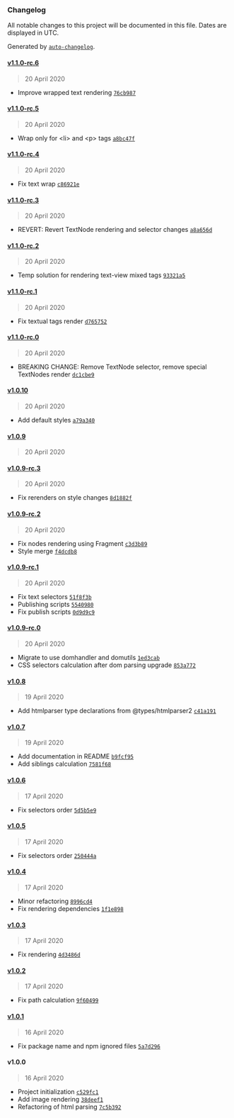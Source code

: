 ### Changelog

All notable changes to this project will be documented in this file. Dates are displayed in UTC.

Generated by [`auto-changelog`](https://github.com/CookPete/auto-changelog).

#### [v1.1.0-rc.6](https://github.com/busfor/react-native-html-to-native/compare/v1.1.0-rc.5...v1.1.0-rc.6)

> 20 April 2020

- Improve wrapped text rendering [`76cb987`](https://github.com/busfor/react-native-html-to-native/commit/76cb98717e4be77366bb0dd27ebc5aff6ae74641)

#### [v1.1.0-rc.5](https://github.com/busfor/react-native-html-to-native/compare/v1.1.0-rc.4...v1.1.0-rc.5)

> 20 April 2020

- Wrap only for &lt;li&gt; and &lt;p&gt; tags [`a8bc47f`](https://github.com/busfor/react-native-html-to-native/commit/a8bc47f81186c5057ed2b75ea8a772dcf1cf0856)

#### [v1.1.0-rc.4](https://github.com/busfor/react-native-html-to-native/compare/v1.1.0-rc.3...v1.1.0-rc.4)

> 20 April 2020

- Fix text wrap [`c86921e`](https://github.com/busfor/react-native-html-to-native/commit/c86921e80edac3a47e3001bf4becaa1b59832f09)

#### [v1.1.0-rc.3](https://github.com/busfor/react-native-html-to-native/compare/v1.1.0-rc.2...v1.1.0-rc.3)

> 20 April 2020

- REVERT: Revert TextNode rendering and selector changes [`a8a656d`](https://github.com/busfor/react-native-html-to-native/commit/a8a656db489353dce4e0079d581c34837846c872)

#### [v1.1.0-rc.2](https://github.com/busfor/react-native-html-to-native/compare/v1.1.0-rc.1...v1.1.0-rc.2)

> 20 April 2020

- Temp solution for rendering text-view mixed tags [`93321a5`](https://github.com/busfor/react-native-html-to-native/commit/93321a5cfaa4bbc8a6822e25a0002dadc0322afa)

#### [v1.1.0-rc.1](https://github.com/busfor/react-native-html-to-native/compare/v1.1.0-rc.0...v1.1.0-rc.1)

> 20 April 2020

- Fix textual tags render [`d765752`](https://github.com/busfor/react-native-html-to-native/commit/d765752385b1f8b17debcc7164e789be28bbab17)

#### [v1.1.0-rc.0](https://github.com/busfor/react-native-html-to-native/compare/v1.0.10...v1.1.0-rc.0)

> 20 April 2020

- BREAKING CHANGE: Remove TextNode selector, remove special TextNodes render [`dc1cbe9`](https://github.com/busfor/react-native-html-to-native/commit/dc1cbe97f6b647f1c506c644c987bf34fd31de92)

#### [v1.0.10](https://github.com/busfor/react-native-html-to-native/compare/v1.0.9...v1.0.10)

> 20 April 2020

- Add default styles [`a79a340`](https://github.com/busfor/react-native-html-to-native/commit/a79a34008e92440cc43617749678c6829401cbbb)

#### [v1.0.9](https://github.com/busfor/react-native-html-to-native/compare/v1.0.9-rc.3...v1.0.9)

> 20 April 2020

#### [v1.0.9-rc.3](https://github.com/busfor/react-native-html-to-native/compare/v1.0.9-rc.2...v1.0.9-rc.3)

> 20 April 2020

- Fix rerenders on style changes [`8d1882f`](https://github.com/busfor/react-native-html-to-native/commit/8d1882faff0fc0feb4e61b56a2485f117ad95fff)

#### [v1.0.9-rc.2](https://github.com/busfor/react-native-html-to-native/compare/v1.0.9-rc.1...v1.0.9-rc.2)

> 20 April 2020

- Fix nodes rendering using Fragment [`c3d3b89`](https://github.com/busfor/react-native-html-to-native/commit/c3d3b89014bb53b7d7808586922270845385401e)
- Style merge [`f4dcdb8`](https://github.com/busfor/react-native-html-to-native/commit/f4dcdb8703052fac5f03f986e481fb62fde4e0fd)

#### [v1.0.9-rc.1](https://github.com/busfor/react-native-html-to-native/compare/v1.0.9-rc.0...v1.0.9-rc.1)

> 20 April 2020

- Fix text selectors [`51f8f3b`](https://github.com/busfor/react-native-html-to-native/commit/51f8f3b0f352f970d2b00255dd5c043d466af32f)
- Publishing scripts [`5540980`](https://github.com/busfor/react-native-html-to-native/commit/554098051947281df3426703ba2395fe5dda63f5)
- Fix publish scripts [`0d9d9c9`](https://github.com/busfor/react-native-html-to-native/commit/0d9d9c9beac1a41f0ee813bc8737e08f895cd8f9)

#### [v1.0.9-rc.0](https://github.com/busfor/react-native-html-to-native/compare/v1.0.8...v1.0.9-rc.0)

> 20 April 2020

- Migrate to use domhandler and domutils [`1ed3cab`](https://github.com/busfor/react-native-html-to-native/commit/1ed3cab8288efaa9d251180a9efee8b58550136e)
- CSS selectors calculation after dom parsing upgrade [`853a772`](https://github.com/busfor/react-native-html-to-native/commit/853a772331e7552fdf332e4e6f4ad3558dbd9fc0)

#### [v1.0.8](https://github.com/busfor/react-native-html-to-native/compare/v1.0.7...v1.0.8)

> 19 April 2020

- Add htmlparser type declarations from @types/htmlparser2 [`c41a191`](https://github.com/busfor/react-native-html-to-native/commit/c41a1916141ced96a94291535b8a199122e677a4)

#### [v1.0.7](https://github.com/busfor/react-native-html-to-native/compare/v1.0.6...v1.0.7)

> 19 April 2020

- Add documentation in README [`b9fcf95`](https://github.com/busfor/react-native-html-to-native/commit/b9fcf9598fa762fe642a3fba28e67a18921cab30)
- Add siblings calculation [`7581f68`](https://github.com/busfor/react-native-html-to-native/commit/7581f68f4cc63e0ef2635582c74c2032ad004f90)

#### [v1.0.6](https://github.com/busfor/react-native-html-to-native/compare/v1.0.5...v1.0.6)

> 17 April 2020

- Fix selectors order [`5d5b5e9`](https://github.com/busfor/react-native-html-to-native/commit/5d5b5e91b364b836c7c7ff9a24374ac27824bff4)

#### [v1.0.5](https://github.com/busfor/react-native-html-to-native/compare/v1.0.4...v1.0.5)

> 17 April 2020

- Fix selectors order [`250444a`](https://github.com/busfor/react-native-html-to-native/commit/250444a3559218a5702b8688f1f13dbba187f88a)

#### [v1.0.4](https://github.com/busfor/react-native-html-to-native/compare/v1.0.3...v1.0.4)

> 17 April 2020

- Minor refactoring [`8996cd4`](https://github.com/busfor/react-native-html-to-native/commit/8996cd4ac98e463a99ef38ebb907fac73fd7ed18)
- Fix rendering dependencies [`1f1e898`](https://github.com/busfor/react-native-html-to-native/commit/1f1e898007c30dbb60e288085b2abef5ed09be2f)

#### [v1.0.3](https://github.com/busfor/react-native-html-to-native/compare/v1.0.2...v1.0.3)

> 17 April 2020

- Fix rendering [`4d3486d`](https://github.com/busfor/react-native-html-to-native/commit/4d3486deaf5bea40c2189520f0e8aa51d9d7be4a)

#### [v1.0.2](https://github.com/busfor/react-native-html-to-native/compare/v1.0.1...v1.0.2)

> 17 April 2020

- Fix path calculation [`9f60499`](https://github.com/busfor/react-native-html-to-native/commit/9f604990fdae212a43da80b78ab512d911080ae8)

#### [v1.0.1](https://github.com/busfor/react-native-html-to-native/compare/v1.0.0...v1.0.1)

> 16 April 2020

- Fix package name and npm ignored files [`5a7d296`](https://github.com/busfor/react-native-html-to-native/commit/5a7d29639fa8ca570ce8abb0e86f22f6fd5c9207)

#### v1.0.0

> 16 April 2020

- Project initialization [`c529fc1`](https://github.com/busfor/react-native-html-to-native/commit/c529fc14c1f2e319cd454a5b97f624f007b29964)
- Add image rendering [`38deef1`](https://github.com/busfor/react-native-html-to-native/commit/38deef1a7590385b9bba2d0877372af1d1eb984a)
- Refactoring of html parsing [`7c5b392`](https://github.com/busfor/react-native-html-to-native/commit/7c5b392375759f677ebe1c126b7d44386af23f88)
